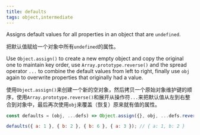 ```yaml
---
title: defaults
tags: object,intermediate
---
```


Assigns default values for all properties in an object that are `undefined`.

把默认值赋给一个对象中所有`undefined`的属性。

Use `Object.assign()` to create a new empty object and copy the original one to maintain key order, use `Array.prototype.reverse()` and the spread operator `...` to combine the default values from left to right, finally use `obj` again to overwrite properties that originally had a value.

使用`Object.assign()`来创建一个新的空对象，然后拷贝一个原始对象维护键的顺序，使用`Array.prototype.reverse()`和展开从操作符`...`来把默认值从左到右整合到对象中，最后再次使用`obj`来覆盖（恢复）原来就有值的属性。

```js
const defaults = (obj, ...defs) => Object.assign({}, obj, ...defs.reverse(), obj);
```

```js
defaults({ a: 1 }, { b: 2 }, { b: 6 }, { a: 3 }); // { a: 1, b: 2 }
```
